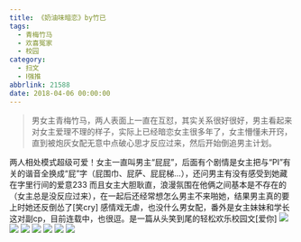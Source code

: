 ```yaml
---
title: 《奶油味暗恋》by竹已
tags:
  - 青梅竹马
  - 欢喜冤家
  - 校园
category:
  - 扫文
  - Ⅰ强推
abbrlink: 21588
date: 2018-04-06 00:00:00
---
```

<meta name="referrer" content="no-referrer" />

> 男女主青梅竹马，两人表面上一直在互怼，其实关系很好很好，男主看起来对女主爱理不理的样子，实际上已经暗恋女主很多年了，女主懵懂未开窍，直到被炮灰女配无意中点破心思才反应过来，然后开始倒追男主计划。

<!-- more -->

两人相处模式超级可爱！女主一直叫男主“屁屁”，后面有个剧情是女主把与“PI”有关的谐音全换成“屁”字（屁围巾、屁萨、屁屁梯…），还问男主有没有感受到她藏在字里行间的爱意233
而且女主大胆耿直，浪漫氛围在他俩之间基本是不存在的（女主总是没反应过来），在一起后还经常想怎么男主不来啪她，结果男主真的要上时她还反倒怂了[笑cry]
感情戏无虐，也没什么男女配，番外是女主妹妹和学长这对副cp，目前连载中，也很逗。是一篇从头笑到尾的轻松欢乐校园文[爱你]
![](https://wx2.sinaimg.cn/mw690/0069kFhhgy1fq37qspm3jj30yi1pcqv5.jpg)
![](https://wx4.sinaimg.cn/mw690/0069kFhhgy1fq37qvberbj30yi1pcqv5.jpg)
![](https://wx4.sinaimg.cn/mw690/0069kFhhgy1fq37qxja6jj30yi1pcqv5.jpg)
![](https://wx4.sinaimg.cn/mw690/0069kFhhgy1fq37qzv0rmj30yi1pcnpd.jpg)
![](https://wx3.sinaimg.cn/mw690/0069kFhhgy1fq37r1mjuuj30yi1pce1g.jpg)
![](https://wx3.sinaimg.cn/mw690/0069kFhhgy1fq37r3kyh4j30yi1pcqq5.jpg)
![](https://wx1.sinaimg.cn/mw690/0069kFhhgy1fq37qqeybtj30yi1pc7qo.jpg)